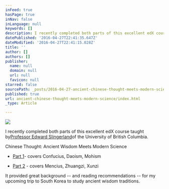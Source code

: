 ```yaml
---
inFeed: true
hasPage: true
inNav: false
inLanguage: null
keywords: []
description: I recently completed both parts of this excellent edX course taught byProfessor Edward Slingerlandof the University of British Columbia.
datePublished: '2016-04-27T22:41:35.647Z'
dateModified: '2016-04-27T22:41:15.028Z'
title: ''
author: []
authors: []
publisher:
  name: null
  domain: null
  url: null
  favicon: null
starred: false
sourcePath: _posts/2016-04-27-ancient-chinese-thought-meets-modern-science.md
published: true
url: ancient-chinese-thought-meets-modern-science/index.html
_type: Article

---
```

![](https://the-grid-user-content.s3-us-west-2.amazonaws.com/6bf0ce65-e1b1-46b4-8f83-185a2c88f19f.jpg)

I recently completed both parts of this excellent edX course taught by[Professor Edward Slingerland][0]of the University of British Columbia.

Chinese Thought: Ancient Wisdom Meets Modern Science

* [Part 1][1]- covers Confucius, Daoism, Mohism

* [Part 2][2] - covers Mencius, Zhuangzi, Xunzi

It provided great background -- and reading recommendations -- for my upcoming trip to South Korea to study ancient wisdom traditions.

  


[0]: http://eslingerland.arts.ubc.ca/
[1]: https://www.edx.org/course/chinese-thought-ancient-wisdom-meets-ubcx-china300-1x-0
[2]: https://www.edx.org/course/chinese-thought-ancient-wisdom-meets-ubcx-china300-2x-0